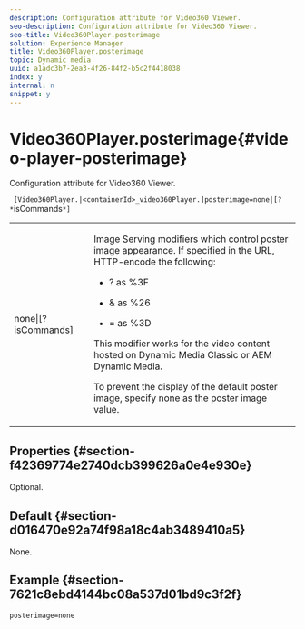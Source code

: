 ```yaml
---
description: Configuration attribute for Video360 Viewer.
seo-description: Configuration attribute for Video360 Viewer.
seo-title: Video360Player.posterimage
solution: Experience Manager
title: Video360Player.posterimage
topic: Dynamic media
uuid: a1adc3b7-2ea3-4f26-84f2-b5c2f4418038
index: y
internal: n
snippet: y
---
```


# Video360Player.posterimage{#video-player-posterimage}

Configuration attribute for Video360 Viewer.

 ` [Video360Player.|<containerId>_video360Player.]posterimage=none|[? *`isCommands`*]`

<table id="table_C616483932C2482CA9794DDD7313FD7C"> 
 <tbody> 
  <tr> 
   <td colname="col1"> <p> <span class="codeph"> none|[?<span class="varname"> isCommands</span>]</span> </p> </td> 
   <td colname="col2"> <p> Image Serving modifiers which control poster image appearance. If specified in the URL, HTTP-encode the following: </p> <p> 
     <ul id="ul_B38A687CEFE64C68A0B2C227A68A458F"> 
      <li id="li_E7AE1BDAC17E49E0B7ACF89C5C0529F0"> <p> <span class="codeph"> ?</span> as <span class="codeph"> %3F</span> </p> </li> 
      <li id="li_391CCF067F734480B2B4AFC9760C479A"> <p> <span class="codeph"> &amp;</span> as <span class="codeph"> %26</span> </p> </li> 
      <li id="li_6824B66A55554C5A8B12874DCF5BFAEE"> <p> <span class="codeph"> =</span> as <span class="codeph"> %3D</span> </p> </li> 
     </ul> </p> <p> This modifier works for the video content hosted on Dynamic Media Classic or AEM Dynamic Media. </p> <p>To prevent the display of the default poster image, specify <span class="codeph"> none</span> as the poster image value. </p> </td> 
  </tr> 
 </tbody> 
</table>

## Properties {#section-f42369774e2740dcb399626a0e4e930e}

Optional.

## Default {#section-d016470e92a74f98a18c4ab3489410a5}

None.

## Example {#section-7621c8ebd4144bc08a537d01bd9c3f2f}

```
posterimage=none
```

